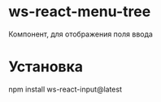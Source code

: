 # ws-react-menu-tree

Компонент, для отображения поля ввода

# Установка

npm install ws-react-input@latest
